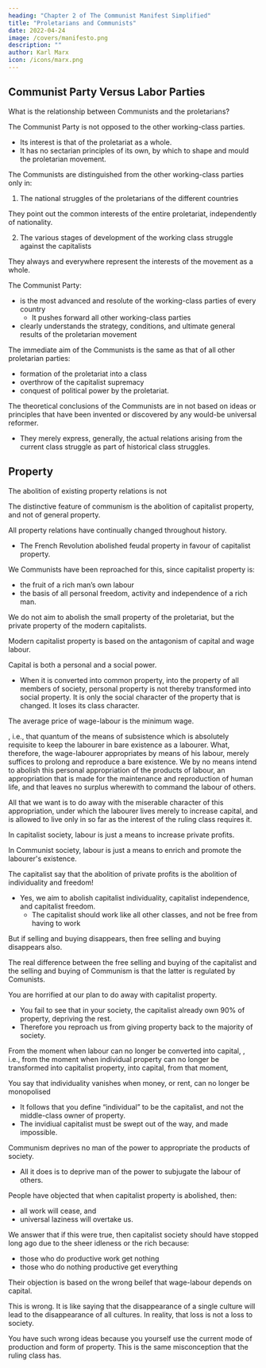 ```yaml
---
heading: "Chapter 2 of The Communist Manifest Simplified"
title: "Proletarians and Communists"
date: 2022-04-24
image: /covers/manifesto.png
description: ""
author: Karl Marx
icon: /icons/marx.png
---
```



## Communist Party Versus Labor Parties

What is the relationship between Communists and the proletarians?

The Communist Party is not opposed to the other working-class parties.
- Its interest is that of the proletariat as a whole.
- It has no sectarian principles of its own, by which to shape and mould the proletarian movement.

The Communists are distinguished from the other working-class parties only in: 

1. The national struggles of the proletarians of the different countries

They point out the common interests of the entire proletariat, independently of nationality. 

2. The various stages of development of the working class struggle against the capitalists

They always and everywhere represent the interests of the movement as a whole.

The Communist Party:
- is the most advanced and resolute of the working-class parties of every country
  - It pushes forward all other working-class parties 
- clearly understands the strategy, conditions, and ultimate general results of the proletarian movement


The immediate aim of the Communists is the same as that of all other proletarian parties:
- formation of the proletariat into a class
- overthrow of the capitalist supremacy
- conquest of political power by the proletariat.

The theoretical conclusions of the Communists are in not based on ideas or principles that have been invented or discovered by any would-be universal reformer.
- They merely express, generally, the actual relations arising from the current class struggle as part of historical class struggles. 


## Property

The abolition of existing property relations is not 

The distinctive feature of communism is the abolition of capitalist property, and not of general property.

<!-- as private property, -->

All property relations have continually changed throughout history. 
- The French Revolution abolished feudal property in favour of capitalist property.

<!-- The distinguishing feature of Communism is not the abolition of property generally, but the . But modern capitalist private property is the final and most complete expression of the system of producing and appropriating products, that is based on class antagonisms, on the exploitation of the many by the few. -->

<!-- In this sense, the theory of the Communists may be summed up in the single sentence: Abolition of . -->

We Communists have been reproached for this, since capitalist property is:
- the fruit of a rich man’s own labour <!-- with the desire of abolishing the right of personally acquiring property as --> 
- the basis of all personal freedom, activity and independence of a rich man.

We do not aim to abolish the small property of the proletariat, but the private property of the modern capitalists. 

<!-- Hard-won, self-acquired, self-earned property! Do you mean the property of petty artisan and of the small peasant, a form of property that preceded the capitalist form? There is no need to abolish that; the development of industry has to a great extent already destroyed it, and is still destroying it daily. -->

<!-- But does wage-labour create any property for the labourer? Not a bit. It creates capital, i.e., that kind of property which exploits wage-labour, and which cannot increase except upon condition of begetting a new supply of wage-labour for fresh exploitation. Property, in its present form, is based on the . Let us examine both sides of this antagonism. -->

Modern capitalist property is based on the antagonism of capital and wage labour.

<!-- To be a capitalist, is to have not only a purely personal, but a social status in production. Capital is a collective product, and only by the united action of many members, nay, in the last resort, only by the united action of all members of society, can it be set in motion. -->

Capital is both a personal and a social power.
- When it is converted into common property, into the property of all members of society, personal property is not thereby transformed into social property. It is only the social character of the property that is changed. It loses its class character.


The average price of wage-labour is the minimum wage. 

, i.e., that quantum of the means of subsistence which is absolutely requisite to keep the labourer in bare existence as a labourer. What, therefore, the wage-labourer appropriates by means of his labour, merely suffices to prolong and reproduce a bare existence. We by no means intend to abolish this personal appropriation of the products of labour, an appropriation that is made for the maintenance and reproduction of human life, and that leaves no surplus wherewith to command the labour of others. 

All that we want is to do away with the miserable character of this appropriation, under which the labourer lives merely to increase capital, and is allowed to live only in so far as the interest of the ruling class requires it.

In capitalist society, labour is just a means to increase private profits. <!--  accumulated labour. --> 

In Communist society, <!-- accumulated --> labour is just a means to <!-- widen, to --> enrich and promote the labourer's existence.

<!-- In capitalist society, therefore, the past dominates the present; in Communist society, the present dominates the past.  -->

<!-- In capitalist society capital is independent and has individuality, while the living person is dependent and has no individuality. -->

The capitalist say that the abolition of private profits is the abolition of individuality and freedom!
- Yes, we aim to abolish capitalist individuality, capitalist independence, and capitalist freedom.
  - The capitalist should work like all other classes, and not be free from having to work
<!-- By freedom is meant, under the present capitalist conditions of production, free trade, free selling and buying. -->

But if selling and buying disappears, then free selling and buying disappears also. 

The real difference between the free selling and buying of the capitalist and the selling and buying of Communism is that the latter is regulated by Comunists.  

<!-- This talk about free selling and buying, and all the other “brave words” of our capitalist about freedom in general, have a meaning, if any, only in contrast with restricted selling and buying, with the fettered traders of the Middle Ages, but have no meaning when opposed to the Communistic abolition of buying and selling, of the capitalist conditions of production, and of the capitalists itself. -->

You are horrified at our plan to do away with capitalist property. 
- You fail to see that in your society, the capitalist already own 90% of property, depriving the rest. 
- Therefore you reproach us from giving property back to the majority of society. 

<!-- , therefore, with intending to do away with a form of property, the necessary condition for whose existence is the non-existence of any property for the immense majority of society. -->

<!-- In one word, you reproach us with intending to do away with your property. Precisely so; that is just what we intend. -->

From the moment when labour can no longer be converted into capital, , i.e., from the moment when individual property can no longer be transformed into capitalist property, into capital, from that moment, 

You say that individuality vanishes when money, or rent, can no longer be monopolised
- It follows that you define “individual” to be the capitalist, and not the middle-class owner of property. 
- The invidiual capitalist must be swept out of the way, and made impossible.

Communism deprives no man of the power to appropriate the products of society.
- All it does is to deprive man of the power to subjugate the labour of others. 

People have objected that when capitalist property is abolished, then:
- all work will cease, and
- universal laziness will overtake us.

We answer that if this were true, then capitalist society should have stopped long ago due to the sheer idleness or the rich because:
- those who do productive work get nothing
- those who do nothing productive get everything

Their objection is based on the wrong beilef that wage-labour depends on capital.

This is wrong. It is like saying that the disappearance of a single culture will lead to the disappearance of all cultures. In reality, that loss is not a loss to society. 

<!-- All objections urged against the Communistic mode of producing and appropriating material products, have, in the same way, been urged against the Communistic mode of producing and appropriating intellectual products. Just as, to the capitalist, the disappearance of class property is the disappearance of production itself, so the disappearance of class culture is to him identical with the disappearance of all culture. -->

<!-- That culture, the loss of which he laments, is, for the enormous majority, a mere training to act as a machine. -->

<!-- But don’t wrangle with us so long as you apply, to our intended abolition of capitalist property, the standard of your capitalist notions of freedom, culture, law, &c. Your very ideas are but the outgrowth of the conditions of your capitalist production and capitalist property, just as your jurisprudence is but the will of your class made into a law for all, a will whose essential character and direction are determined by the economical conditions of existence of your class. -->

You have such wrong ideas because you yourself use the current mode of production and form of property. This is the same misconception that the ruling class has. 

<!-- The selfish misconception that induces you to transform into eternal laws of nature and of reason, the social forms springing from your present mode of production and form of property – historical relations that rise and disappear in the progress of production – this misconception you share with every ruling class that has preceded you. What you see clearly in the case of ancient property, what you admit in the case of feudal property, you are of course forbidden to admit in the case of your own capitalist form of property. -->
